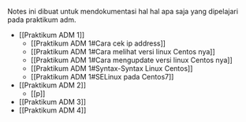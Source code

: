 Notes ini dibuat untuk mendokumentasi hal hal apa saja yang dipelajari pada praktikum adm. 
- [[Praktikum ADM 1]]
	- [[Praktikum ADM 1#Cara cek ip address]]
	- [[Praktikum ADM 1#Cara melihat versi linux Centos nya]]
	- [[Praktikum ADM 1#Cara mengupdate versi linux Centos nya]]
	- [[Praktikum ADM 1#Syntax-Syntax Linux Centos]]
	- [[Praktikum ADM 1#SELinux pada Centos7]]
- [[Praktikum ADM 2]]
	- [[p]]
- [[Praktikum ADM 3]]
- [[Praktikum ADM 4]]
